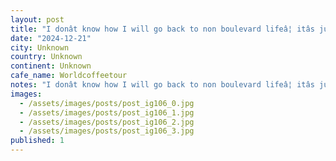 ```yaml
---
layout: post
title: "I donât know how I will go back to non boulevard lifeâ¦ itâs just better, quick lil stop for an americano on my walk today. #worldcoffeetour"
date: "2024-12-21"
city: Unknown
country: Unknown
continent: Unknown
cafe_name: Worldcoffeetour
notes: "I donât know how I will go back to non boulevard lifeâ¦ itâs just better, quick lil stop for an americano on my walk today. #worldcoffeetour"
images:
  - /assets/images/posts/post_ig106_0.jpg
  - /assets/images/posts/post_ig106_1.jpg
  - /assets/images/posts/post_ig106_2.jpg
  - /assets/images/posts/post_ig106_3.jpg
published: 1
---
```

